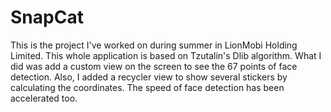 # SnapCat
This is the project I've worked on during summer in LionMobi Holding Limited. This whole application is based on Tzutalin's Dlib algorithm. What I did was add a custom view on the screen to see the 67 points of face detection. Also, I added a recycler view to show several stickers by calculating the coordinates. The speed of face detection has been accelerated too. 
